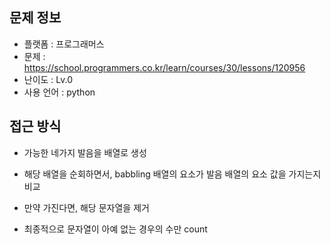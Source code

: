 ## 문제 정보

- 플랫폼 : 프로그래머스
- 문제 : https://school.programmers.co.kr/learn/courses/30/lessons/120956
- 난이도 : Lv.0
- 사용 언어 : python

## 접근 방식

- 가능한 네가지 발음을 배열로 생성

- 해당 배열을 순회하면서, babbling 배열의 요소가 발음 배열의 요소 값을 가지는지 비교

- 만약 가진다면, 해당 문자열을 제거

- 최종적으로 문자열이 아예 없는 경우의 수만 count
